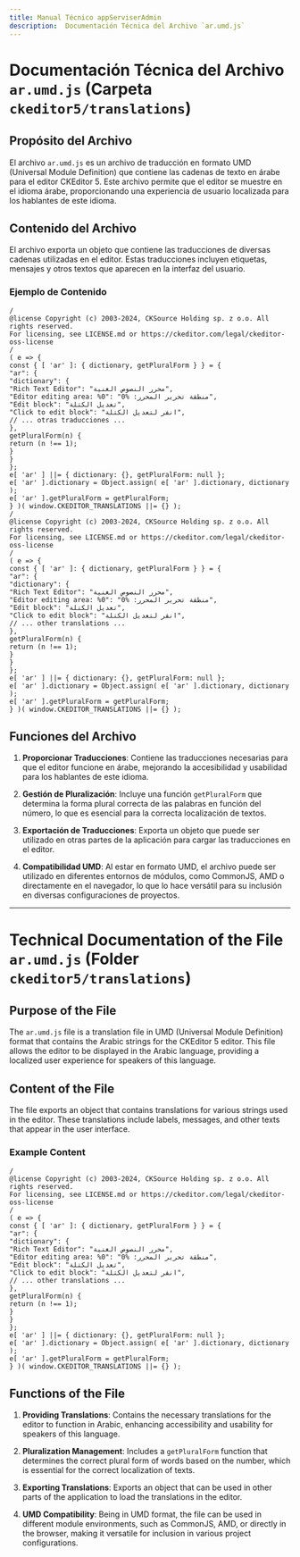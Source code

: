 ```yaml
---
title: Manual Técnico appServiserAdmin
description:  Documentación Técnica del Archivo `ar.umd.js`
---
```


# Documentación Técnica del Archivo `ar.umd.js` (Carpeta `ckeditor5/translations`)

## Propósito del Archivo
El archivo `ar.umd.js` es un archivo de traducción en formato UMD (Universal Module Definition) que contiene las cadenas de texto en árabe para el editor CKEditor 5. Este archivo permite que el editor se muestre en el idioma árabe, proporcionando una experiencia de usuario localizada para los hablantes de este idioma.

## Contenido del Archivo
El archivo exporta un objeto que contiene las traducciones de diversas cadenas utilizadas en el editor. Estas traducciones incluyen etiquetas, mensajes y otros textos que aparecen en la interfaz del usuario.

### Ejemplo de Contenido
```
/
@license Copyright (c) 2003-2024, CKSource Holding sp. z o.o. All rights reserved.
For licensing, see LICENSE.md or https://ckeditor.com/legal/ckeditor-oss-license
/
( e => {
const { [ 'ar' ]: { dictionary, getPluralForm } } = {
"ar": {
"dictionary": {
"Rich Text Editor": "محرر النصوص الغنية",
"Editor editing area: %0": "منطقة تحرير المحرر: %0",
"Edit block": "تعديل الكتلة",
"Click to edit block": "انقر لتعديل الكتلة",
// ... otras traducciones ...
},
getPluralForm(n) {
return (n !== 1);
}
}
};
e[ 'ar' ] ||= { dictionary: {}, getPluralForm: null };
e[ 'ar' ].dictionary = Object.assign( e[ 'ar' ].dictionary, dictionary );
e[ 'ar' ].getPluralForm = getPluralForm;
} )( window.CKEDITOR_TRANSLATIONS ||= {} );
/
@license Copyright (c) 2003-2024, CKSource Holding sp. z o.o. All rights reserved.
For licensing, see LICENSE.md or https://ckeditor.com/legal/ckeditor-oss-license
/
( e => {
const { [ 'ar' ]: { dictionary, getPluralForm } } = {
"ar": {
"dictionary": {
"Rich Text Editor": "محرر النصوص الغنية",
"Editor editing area: %0": "منطقة تحرير المحرر: %0",
"Edit block": "تعديل الكتلة",
"Click to edit block": "انقر لتعديل الكتلة",
// ... other translations ...
},
getPluralForm(n) {
return (n !== 1);
}
}
};
e[ 'ar' ] ||= { dictionary: {}, getPluralForm: null };
e[ 'ar' ].dictionary = Object.assign( e[ 'ar' ].dictionary, dictionary );
e[ 'ar' ].getPluralForm = getPluralForm;
} )( window.CKEDITOR_TRANSLATIONS ||= {} );
```

## Funciones del Archivo
1. **Proporcionar Traducciones**: Contiene las traducciones necesarias para que el editor funcione en árabe, mejorando la accesibilidad y usabilidad para los hablantes de este idioma.

2. **Gestión de Pluralización**: Incluye una función `getPluralForm` que determina la forma plural correcta de las palabras en función del número, lo que es esencial para la correcta localización de textos.

3. **Exportación de Traducciones**: Exporta un objeto que puede ser utilizado en otras partes de la aplicación para cargar las traducciones en el editor.

4. **Compatibilidad UMD**: Al estar en formato UMD, el archivo puede ser utilizado en diferentes entornos de módulos, como CommonJS, AMD o directamente en el navegador, lo que lo hace versátil para su inclusión en diversas configuraciones de proyectos.

---

# Technical Documentation of the File `ar.umd.js` (Folder `ckeditor5/translations`)

## Purpose of the File
The `ar.umd.js` file is a translation file in UMD (Universal Module Definition) format that contains the Arabic strings for the CKEditor 5 editor. This file allows the editor to be displayed in the Arabic language, providing a localized user experience for speakers of this language.

## Content of the File
The file exports an object that contains translations for various strings used in the editor. These translations include labels, messages, and other texts that appear in the user interface.

### Example Content
```
/
@license Copyright (c) 2003-2024, CKSource Holding sp. z o.o. All rights reserved.
For licensing, see LICENSE.md or https://ckeditor.com/legal/ckeditor-oss-license
/
( e => {
const { [ 'ar' ]: { dictionary, getPluralForm } } = {
"ar": {
"dictionary": {
"Rich Text Editor": "محرر النصوص الغنية",
"Editor editing area: %0": "منطقة تحرير المحرر: %0",
"Edit block": "تعديل الكتلة",
"Click to edit block": "انقر لتعديل الكتلة",
// ... other translations ...
},
getPluralForm(n) {
return (n !== 1);
}
}
};
e[ 'ar' ] ||= { dictionary: {}, getPluralForm: null };
e[ 'ar' ].dictionary = Object.assign( e[ 'ar' ].dictionary, dictionary );
e[ 'ar' ].getPluralForm = getPluralForm;
} )( window.CKEDITOR_TRANSLATIONS ||= {} );
```

## Functions of the File
1. **Providing Translations**: Contains the necessary translations for the editor to function in Arabic, enhancing accessibility and usability for speakers of this language.

2. **Pluralization Management**: Includes a `getPluralForm` function that determines the correct plural form of words based on the number, which is essential for the correct localization of texts.

3. **Exporting Translations**: Exports an object that can be used in other parts of the application to load the translations in the editor.

4. **UMD Compatibility**: Being in UMD format, the file can be used in different module environments, such as CommonJS, AMD, or directly in the browser, making it versatile for inclusion in various project configurations.


